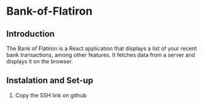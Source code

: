 # Bank-of-Flatiron

## Introduction

The Bank of Flatiron is a React application that displays a list of your recent bank transactions, among other features. It fetches data from a server and displays it on the browser.

## Instalation and Set-up

1. Copy the SSH link on github
